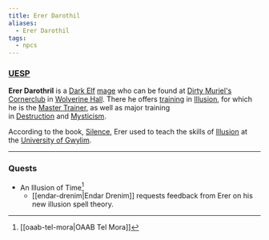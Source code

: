 ```yaml
---
title: Erer Darothil
aliases:
  - Erer Darothil
tags:
  - npcs
---
```

### [UESP](https://en.uesp.net/wiki/Morrowind:Erer_Darothril)
**Erer Darothril** is a [Dark Elf](https://en.uesp.net/wiki/Morrowind:Dark_Elf "Morrowind:Dark Elf") [mage](https://en.uesp.net/wiki/Morrowind:Mage_Service "Morrowind:Mage Service") who can be found at [Dirty Muriel's Cornerclub](https://en.uesp.net/wiki/Morrowind:Dirty_Muriel%27s_Cornerclub "Morrowind:Dirty Muriel's Cornerclub") in [Wolverine Hall](https://en.uesp.net/wiki/Morrowind:Wolverine_Hall "Morrowind:Wolverine Hall"). There he offers [training](https://en.uesp.net/wiki/Morrowind:Trainers "Morrowind:Trainers") in [Illusion](https://en.uesp.net/wiki/Morrowind:Illusion "Morrowind:Illusion"), for which he is the [Master Trainer](https://en.uesp.net/wiki/Morrowind:Master_Trainers "Morrowind:Master Trainers"), as well as major training in [Destruction](https://en.uesp.net/wiki/Morrowind:Destruction "Morrowind:Destruction") and [Mysticism](https://en.uesp.net/wiki/Morrowind:Mysticism "Morrowind:Mysticism").

According to the book, [Silence](https://en.uesp.net/wiki/Morrowind:Silence_(book)), Erer used to teach the skills of [Illusion](https://en.uesp.net/wiki/Morrowind:Illusion "Morrowind:Illusion") at the [University of Gwylim](https://en.uesp.net/wiki/Lore:University_of_Gwylim).

***
### Quests
* An Illusion of Time[^1]
	* [[endar-drenim|Endar Drenim]] requests feedback from Erer on his new illusion spell theory.

[^1]: [[oaab-tel-mora|OAAB Tel Mora]]